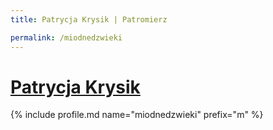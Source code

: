 ```yaml
---
title: Patrycja Krysik | Patromierz

permalink: /miodnedzwieki
---
```


# [Patrycja Krysik](https://patronite.pl/miodnedzwieki)

{% include profile.md name="miodnedzwieki" prefix="m" %}
